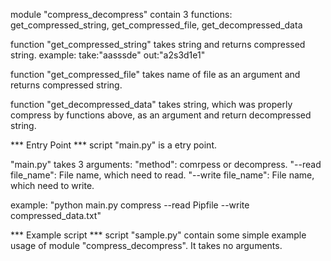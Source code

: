 module "compress_decompress" contain 3 functions:
  get_compressed_string, get_compressed_file, get_decompressed_data

function "get_compressed_string" takes string and returns compressed string.
example: take:"aasssde" out:"a2s3d1e1"

function "get_compressed_file" takes name of file as an argument and returns compressed string.

function "get_decompressed_data" takes string, which was properly compress by functions above, as an argument and return decompressed string.

*** Entry Point ***
script "main.py" is a etry point.

"main.py" takes 3 arguments:
  "method": comrpess or decompress.
  "--read file_name": File name, which need to read.
  "--write file_name": File name, which need to write.
  
  example: "python main.py compress --read Pipfile --write compressed_data.txt"
  
*** Example script ***
script "sample.py" contain some simple example usage of module "compress_decompress".
It takes no arguments.
